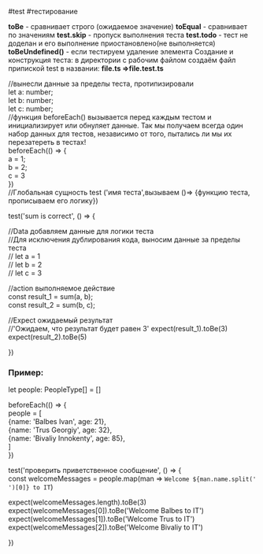 #test #тестирование

**toBe** - сравнивает строго (ожидаемое значение)
**toEqual** - сравнивает по значениям
**test.skip** - пропуск выполнения теста
**test.todo** - тест не доделан и его выполнение приостановлено(не выполняется)
**toBeUndefined()** - если тестируем удаление элемента
Создание и конструкция теста:
в директории с рабочим файлом создаём файл  припиской test в названии: 
<b>file.ts =>file.test.ts</b>


//вынесли данные за пределы теста, протипизировали  
let a: number;  
let b: number;  
let c: number;  
//функция beforeEach() вызывается перед каждым тестом и инициализирует или обнуляет данные. Так мы получаем всегда один набор данных для тестов, независимо от того, пытались ли мы их перезатереть в тестах!  
beforeEach(() => {  
  a = 1;  
  b = 2;  
  c = 3  
})  
//Глобальная сущность test ('имя теста',вызываем ()=> {функцию теста, прописываем его логику})  
  
test('sum is correct', () => {  
  
  //Data добавляем данные для логики теста  
  //Для исключения дублирования кода, выносим данные за пределы теста  
  // let a = 1  
  // let b = 2  
  // let c = 3  
  
  //action выполняемое действие  
  const result_1 = sum(a, b);  
  const result_2 = sum(b, c);  
  
  //Expect ожидаемый результат  
  //'Ожидаем, что результат будет равен 3'  expect(result_1).toBe(3)  
  expect(result_2).toBe(5)  
  
})


<h3>Пример:</h3>

let people: PeopleType[] = []  
  
beforeEach(() => {  
  people = [  
    {name: 'Balbes Ivan', age: 21},  
    {name: 'Trus Georgiy', age: 32},  
    {name: 'Bivaliy Innokenty', age: 85},  
  ]  
})  
  
test('проверить приветственное сообщение', () => {  
  const welcomeMessages = people.map(man => `Welcome ${man.name.split(' ')[0]} to IT`)  
  
  expect(welcomeMessages.length).toBe(3)  
  expect(welcomeMessages[0]).toBe('Welcome Balbes to IT')  
  expect(welcomeMessages[1]).toBe('Welcome Trus to IT')  
  expect(welcomeMessages[2]).toBe('Welcome Bivaliy to IT')  
  
})